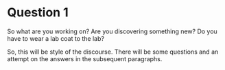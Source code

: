 # Question 1

So what are you working on?
Are you discovering something new?
Do you have to wear a lab coat to the lab?

So, this will be style of the discourse.
There will be some questions
and an attempt on the answers in the subsequent paragraphs.
